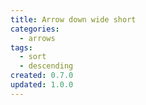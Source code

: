 ```yaml
---
title: Arrow down wide short
categories:
  - arrows
tags:
  - sort
  - descending
created: 0.7.0
updated: 1.0.0
---
```

